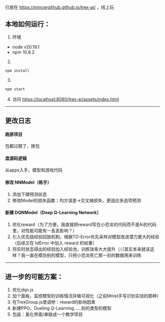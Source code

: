已放在 <https://mincergithub.github.io/trex-ai/> ，线上玩

## 本地如何运行：

1. 环境
- node v20.19.1
- npm 10.8.2
2. 
```bash
npm install
```
3. 
```bash
npm start
```
4. 访问 <https://localhost:8080/trex-ai/assets/index.html>

---


## 更改日志

#### 跑原项目

包都过期了，换包

#### 盘源码逻辑

从apps入手，模型和游戏代码

#### 修改 NNModel（练手）

1. 添加下蹲预测状态
2. 修改Model的损失函数：均方误差->交叉熵损失，更适应多选项预测

#### 新建 DQNModel（Deep Q-Learning Network）

1. 优化reward（为了方便，我直接把reward写在小恐龙的代码而不是Ai的代码里，对性能可能有一丢丢影响？）
2. 引入优先级经验回放机制，根据TD-Error优先采样对模型改进潜力更大的经验（后续又在 tdError 中加入 reward 的权重）
3. 将实时状态得出的经验加入经验池，训练效率大大提升（（（其实本来就该这样？我一直在模仿别的模型，只把小恐龙死亡那一刻的数据用来训练


---


## 进一步的可能方案：

1. 优化dqn.js
2. 加个面板，监控模型的训练情况并做可视化（之前Mnist手写识别实验的那种）
3. 在TrexGroup.js里调参：reward的影响因素
4. 新建PPO、Dueling Q-Learning……别的类型的模型
5. 包装：美化界面/串联成一个教学项目

